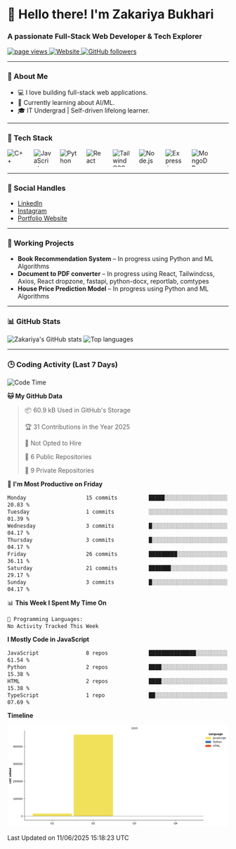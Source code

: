 <h1 align="left" id="macropower-title">👋 Hello there! I'm Zakariya Bukhari</h1>
<h3 align="left">A passionate Full-Stack Web Developer & Tech Explorer</h3>

<p align="left">
  <a href="https://github.com/Zakariya-Zahid">
    <img src="https://komarev.com/ghpvc/?username=zakariya-zahid" alt="page views" />
  </a>
  <a href="https://zakfolio-dev.vercel.app/">
    <img alt="Website" src="https://img.shields.io/website?url=https%3A%2F%2Fzakfolio-dev.vercel.app">
  </a>
  <a href="https://github.com/Zakariya-Zahid?tab=followers">
    <img alt="GitHub followers" src="https://img.shields.io/github/followers/Zakariya-Zahid?style=flat&logo=github">
  </a>
</p>



---

### 📌 About Me
- 💻 I love building full-stack web applications.
- 🌱 Currently learning about AI/ML.
- 🎓 IT Undergrad | Self-driven lifelong learner.
---

### 🧰 Tech Stack

<div align="left" style="display: flex; gap: 20px; flex-wrap: wrap;">
  <img src="https://cdn.jsdelivr.net/gh/devicons/devicon/icons/cplusplus/cplusplus-original.svg" width="40" height="40" alt="C++" />
  <img src="https://cdn.jsdelivr.net/gh/devicons/devicon/icons/javascript/javascript-original.svg" width="40" height="40" alt="JavaScript" />
  <img src="https://cdn.jsdelivr.net/gh/devicons/devicon/icons/python/python-original.svg" width="40" height="40" alt="Python" />
  <img src="https://cdn.jsdelivr.net/gh/devicons/devicon/icons/react/react-original.svg" width="40" height="40" alt="React" />
  <img src="https://uxwing.com/wp-content/themes/uxwing/download/brands-and-social-media/tailwind-css-icon.png" width="40" height="40" alt="Tailwind CSS" />
  <img src="https://cdn.jsdelivr.net/gh/devicons/devicon/icons/nodejs/nodejs-original.svg" width="40" height="40" alt="Node.js" />
  <img src="https://cdn.jsdelivr.net/gh/devicons/devicon/icons/express/express-original.svg" width="40" height="40" alt="Express.js" />
  <img src="https://cdn.jsdelivr.net/gh/devicons/devicon/icons/mongodb/mongodb-original.svg" width="40" height="40" alt="MongoDB" />
</div>


---

### 🔗 Social Handles
- [LinkedIn](https://www.linkedin.com/in/zakariya-bukhari-a8481a31a/)
- [Instagram](https://www.instagram.com/zakariya_bukhari/)
- [Portfolio Website](https://zakfolio-dev.vercel.app)
---

### 🚀 Working Projects
- **Book Recommendation System** – In progress using Python and ML Algorithms
- **Document to PDF converter** – In progress using React, Tailwindcss, Axios, React dropzone, fastapi, python-docx, reportlab, comtypes
- **House Price Prediction Model** – In progress using Python and ML Algorithms

---

### 📊 GitHub Stats

<p align="left">
  <img src="https://github-readme-stats.vercel.app/api?username=Zakariya-Zahid&show_icons=true&theme=radical" alt="Zakariya's GitHub stats" />
  <img src="https://github-readme-stats.vercel.app/api/top-langs/?username=Zakariya-Zahid&layout=compact&theme=radical" alt="Top languages" />
</p>

---

### 🕒 Coding Activity (Last 7 Days)

<!--START_SECTION:waka-->
![Code Time](http://img.shields.io/badge/Code%20Time-41%20hrs%2018%20mins-blue)

**🐱 My GitHub Data** 

> 📦 60.9 kB Used in GitHub's Storage 
 > 
> 🏆 31 Contributions in the Year 2025
 > 
> 🚫 Not Opted to Hire
 > 
> 📜 6 Public Repositories 
 > 
> 🔑 9 Private Repositories 
 > 
📅 **I'm Most Productive on Friday** 

```text
Monday                   15 commits          █████░░░░░░░░░░░░░░░░░░░░   20.83 % 
Tuesday                  1 commits           ░░░░░░░░░░░░░░░░░░░░░░░░░   01.39 % 
Wednesday                3 commits           █░░░░░░░░░░░░░░░░░░░░░░░░   04.17 % 
Thursday                 3 commits           █░░░░░░░░░░░░░░░░░░░░░░░░   04.17 % 
Friday                   26 commits          █████████░░░░░░░░░░░░░░░░   36.11 % 
Saturday                 21 commits          ███████░░░░░░░░░░░░░░░░░░   29.17 % 
Sunday                   3 commits           █░░░░░░░░░░░░░░░░░░░░░░░░   04.17 % 
```


📊 **This Week I Spent My Time On** 

```text
💬 Programming Languages: 
No Activity Tracked This Week
```

**I Mostly Code in JavaScript** 

```text
JavaScript               8 repos             ███████████████░░░░░░░░░░   61.54 % 
Python                   2 repos             ████░░░░░░░░░░░░░░░░░░░░░   15.38 % 
HTML                     2 repos             ████░░░░░░░░░░░░░░░░░░░░░   15.38 % 
TypeScript               1 repo              ██░░░░░░░░░░░░░░░░░░░░░░░   07.69 % 
```



**Timeline**

![Lines of Code chart](https://raw.githubusercontent.com/Zakariya-Zahid/Zakariya-Zahid/main/assets/bar_graph.png)


 Last Updated on 11/06/2025 15:18:23 UTC
<!--END_SECTION:waka-->
